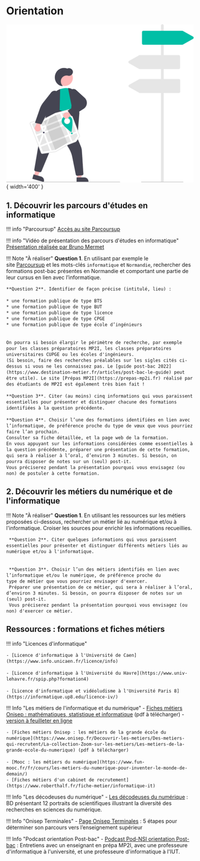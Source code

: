 # Orientation

![](../images/undraw_right_direction_tge8.svg){ width='400' }

## 1. Découvrir les parcours d'études en informatique

!!! info "Parcoursup"
    [Accès au site Parcoursup](https://dossier.parcoursup.fr/Candidat/carte)

!!! info "Vidéo de présentation des parcours d'études en informatique"
        [Présentation réalisée par Bruno Mermet](https://www.youtube.com/watch?v=kVFjI3cNn7U)

!!! Note "À réaliser"
     **Question 1**. En utilisant par exemple le site [Parcoursup](https://dossier.parcoursup.fr/Candidat/carte) et les mots-clés `informatique` et `Normandie`, rechercher des formations post-bac présentes en Normandie et comportant une partie de leur cursus en lien avec l’informatique.

    **Question 2**. Identifier de façon précise (intitulé, lieu) :

    * une formation publique de type BTS
    * une formation publique de type BUT
    * une formation publique de type licence
    * une formation publique de type CPGE
    * une formation publique de type école d’ingénieurs  


    On pourra si besoin élargir le périmètre de recherche, par exemple pour les classes préparatoires MP2I, les classes préparatoires universitaires CUPGE ou les écoles d'ingénieurs.  
    (Si besoin, faire des recherches préalables sur les sigles cités ci-dessus si vous ne les connaissez pas. Le [guide post-bac 2022](https://www.destination-metier.fr/articles/post-bac-le-guide) peut être utile). Le site [Prépas MP2I](https://prepas-mp2i.fr) réalisé par des étudiants de MP2I est également très bien fait !

    **Question 3**. Citer (au moins) cinq informations qui vous paraissent essentielles pour présenter et distinguer chacune des formations identifiées à la question précédente.

    **Question 4**. Choisir l’une des formations identifiées en lien avec l’informatique, de préférence proche du type de vœux que vous pourriez faire l’an prochain.  
    Consulter sa fiche détaillée, et la page web de la formation.  
    En vous appuyant sur les informations considérées comme essentielles à la question précédente, préparer une présentation de cette formation, qui sera à réaliser à l’oral, d’environ 3 minutes. Si besoin, on pourra disposer de notes sur un (seul) post-it.
    Vous préciserez pendant la présentation pourquoi vous envisagez (ou non) de postuler à cette formation.

## 2. Découvrir les métiers du numérique et de l'informatique
!!! Note "À réaliser"
     **Question 1**. En utilisant les ressources sur les métiers proposées ci-dessous, rechercher un métier lié au numérique et/ou à l'informatique. Croiser les sources pour enrichir les informations recueillies.

     **Question 2**. Citer quelques informations qui vous paraissent essentielles pour présenter et distinguer différents métiers liés au numérique et/ou à l'informatique.


     **Question 3**. Choisir l’un des métiers identifiés en lien avec l’informatique et/ou le numérique, de préférence proche du type de métier que vous pourriez envisager d'exercer.  
     Préparer une présentation de ce métier, qui sera à réaliser à l’oral, d’environ 3 minutes. Si besoin, on pourra disposer de notes sur un (seul) post-it.
     Vous préciserez pendant la présentation pourquoi vous envisagez (ou non) d'exercer ce métier.

## Ressources : formations et fiches métiers

!!! info "Licences d'informatique"

    - [Licence d'informatique à l'Université de Caen](https://www.info.unicaen.fr/licence/info)

    - [Licence d'informatique à l'Université du Havre](https://www.univ-lehavre.fr/spip.php?formation4)

    - [Licence d'informatique et vidéoludisme à l'Université Paris 8](https://informatique.up8.edu/licence-iv/)


!!! Info "Les métiers de l'informatique et du numérique"
    - [Fiches métiers Onisep : mathématiques, statistique et informatique](https://www.onisep.fr/Publications/Zoom/Les-metiers-des-mathematiques-de-la-statistique-et-de-l-informatique) (pdf à télécharger) - [version à feuilleter en ligne](https://fr.calameo.com/read/0000375475d818fba0654)

    - [Fiches métiers Onisep : les métiers de la grande école du numérique](https://www.onisep.fr/Decouvrir-les-metiers/Des-metiers-qui-recrutent/La-collection-Zoom-sur-les-metiers/Les-metiers-de-la-grande-ecole-du-numerique) (pdf à télécharger)

    - [Mooc : les métiers du numérique](https://www.fun-mooc.fr/fr/cours/les-metiers-du-numerique-pour-inventer-le-monde-de-demain/)
    - [Fiches métiers d'un cabinet de recrutement](https://www.roberthalf.fr/fiche-metier/informatique-it)

!!! Info "Les décodeuses du numérique"
    - [Les décodeuses du numérique](https://www.ins2i.cnrs.fr/les-decodeuses-du-numerique) : BD présentant 12 portraits de scientifiques illustrant la diversité des recherches en sciences du numérique.

!!! Info "Onisep Terminales"
    - [Page Onisep Terminales](https://www.terminales2021-2022.fr) : 5 étapes pour déterminer son parcours vers l’enseignement supérieur

!!! Info "Podcast orientation Post-bac"
    - [Podcast Pod-NSI orientation Post-bac](https://pixees.fr/podcast/pod-nsi-orientation-post-bac/) : Entretiens avec un enseignant en prépa MP2I, avec une professeure d'informatique à l'université, et une professeure d'informatique à l'IUT.
